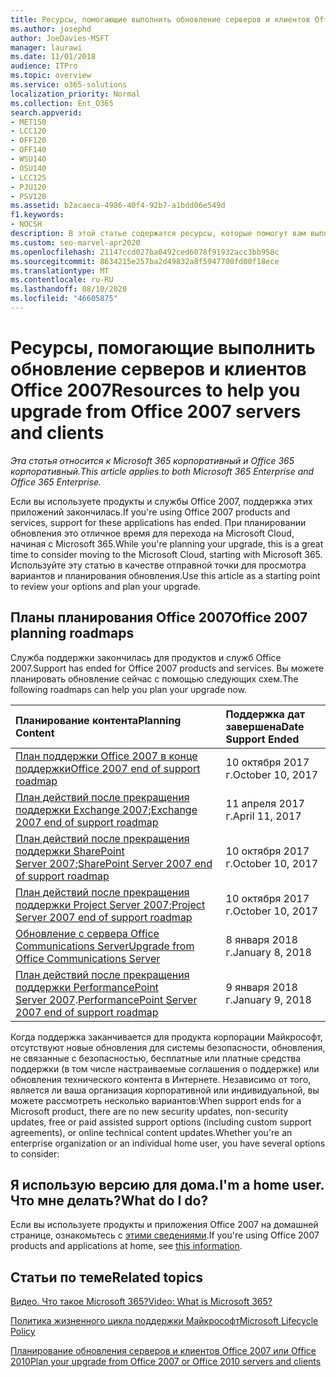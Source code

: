 ```yaml
---
title: Ресурсы, помогающие выполнить обновление серверов и клиентов Office 2007
ms.author: josephd
author: JoeDavies-MSFT
manager: laurawi
ms.date: 11/01/2018
audience: ITPro
ms.topic: overview
ms.service: o365-solutions
localization_priority: Normal
ms.collection: Ent_O365
search.appverid:
- MET150
- LCC120
- OFF120
- OFF140
- WSU140
- OSU140
- LCC125
- PJU120
- PSV120
ms.assetid: b2acaeca-4986-40f4-92b7-a1bdd06e549d
f1.keywords:
- NOCSH
description: В этой статье содержатся ресурсы, которые помогут вам выполнить обновление серверов и клиентов Office 2007, так как поддержка Office 2007 закончилась.
ms.custom: seo-marvel-apr2020
ms.openlocfilehash: 21147ccd027ba0492ced6078f91932acc3bb958c
ms.sourcegitcommit: 8634215e257ba2d49832a8f5947700fd00f18ece
ms.translationtype: MT
ms.contentlocale: ru-RU
ms.lasthandoff: 08/10/2020
ms.locfileid: "46605875"
---
```

# <a name="resources-to-help-you-upgrade-from-office-2007-servers-and-clients"></a><span data-ttu-id="afbc5-103">Ресурсы, помогающие выполнить обновление серверов и клиентов Office 2007</span><span class="sxs-lookup"><span data-stu-id="afbc5-103">Resources to help you upgrade from Office 2007 servers and clients</span></span>

<span data-ttu-id="afbc5-104">*Эта статья относится к Microsoft 365 корпоративный и Office 365 корпоративный.*</span><span class="sxs-lookup"><span data-stu-id="afbc5-104">*This article applies to both Microsoft 365 Enterprise and Office 365 Enterprise.*</span></span>

<span data-ttu-id="afbc5-105">Если вы используете продукты и службы Office 2007, поддержка этих приложений закончилась.</span><span class="sxs-lookup"><span data-stu-id="afbc5-105">If you're using Office 2007 products and services, support for these applications has ended.</span></span> <span data-ttu-id="afbc5-106">При планировании обновления это отличное время для перехода на Microsoft Cloud, начиная с Microsoft 365.</span><span class="sxs-lookup"><span data-stu-id="afbc5-106">While you're planning your upgrade, this is a great time to consider moving to the Microsoft Cloud, starting with Microsoft 365.</span></span> <span data-ttu-id="afbc5-107">Используйте эту статью в качестве отправной точки для просмотра вариантов и планирования обновления.</span><span class="sxs-lookup"><span data-stu-id="afbc5-107">Use this article as a starting point to review your options and plan your upgrade.</span></span>
      
## <a name="office-2007-planning-roadmaps"></a><span data-ttu-id="afbc5-108">Планы планирования Office 2007</span><span class="sxs-lookup"><span data-stu-id="afbc5-108">Office 2007 planning roadmaps</span></span>
  
<span data-ttu-id="afbc5-109">Служба поддержки закончилась для продуктов и служб Office 2007.</span><span class="sxs-lookup"><span data-stu-id="afbc5-109">Support has ended for Office 2007 products and services.</span></span> <span data-ttu-id="afbc5-110">Вы можете планировать обновление сейчас с помощью следующих схем.</span><span class="sxs-lookup"><span data-stu-id="afbc5-110">The following roadmaps can help you plan your upgrade now.</span></span>

|<span data-ttu-id="afbc5-111">**Планирование контента**</span><span class="sxs-lookup"><span data-stu-id="afbc5-111">**Planning Content**</span></span>|<span data-ttu-id="afbc5-112">**Поддержка дат завершена**</span><span class="sxs-lookup"><span data-stu-id="afbc5-112">**Date Support Ended**</span></span>|
|:-----|:-----|
|[<span data-ttu-id="afbc5-113">План поддержки Office 2007 в конце поддержки</span><span class="sxs-lookup"><span data-stu-id="afbc5-113">Office 2007 end of support roadmap</span></span>](https://docs.microsoft.com/DeployOffice/office-2007-end-support-roadmap) <br/> |<span data-ttu-id="afbc5-114">10 октября 2017 г.</span><span class="sxs-lookup"><span data-stu-id="afbc5-114">October 10, 2017</span></span>  <br/> |
|<span data-ttu-id="afbc5-115">[План действий после прекращения поддержки Exchange 2007](exchange-2007-end-of-support.md);</span><span class="sxs-lookup"><span data-stu-id="afbc5-115">[Exchange 2007 end of support roadmap](exchange-2007-end-of-support.md)</span></span> <br/> |<span data-ttu-id="afbc5-116">11 апреля 2017 г.</span><span class="sxs-lookup"><span data-stu-id="afbc5-116">April 11, 2017</span></span>  <br/> |
|<span data-ttu-id="afbc5-117">[План действий после прекращения поддержки SharePoint Server 2007](sharepoint-2007-end-of-support.md);</span><span class="sxs-lookup"><span data-stu-id="afbc5-117">[SharePoint Server 2007 end of support roadmap](sharepoint-2007-end-of-support.md)</span></span> <br/> |<span data-ttu-id="afbc5-118">10 октября 2017 г.</span><span class="sxs-lookup"><span data-stu-id="afbc5-118">October 10, 2017</span></span>  <br/> |
|<span data-ttu-id="afbc5-119">[План действий после прекращения поддержки Project Server 2007](project-server-2007-end-of-support.md);</span><span class="sxs-lookup"><span data-stu-id="afbc5-119">[Project Server 2007 end of support roadmap](project-server-2007-end-of-support.md)</span></span> <br/> |<span data-ttu-id="afbc5-120">10 октября 2017 г.</span><span class="sxs-lookup"><span data-stu-id="afbc5-120">October 10, 2017</span></span>  <br/> |
|[<span data-ttu-id="afbc5-121">Обновление с сервера Office Communications Server</span><span class="sxs-lookup"><span data-stu-id="afbc5-121">Upgrade from Office Communications Server</span></span>](https://docs.microsoft.com/SkypeForBusiness/plan-your-deployment/upgrade) <br/> |<span data-ttu-id="afbc5-122">8 января 2018 г.</span><span class="sxs-lookup"><span data-stu-id="afbc5-122">January 8, 2018</span></span>  <br/> |
|<span data-ttu-id="afbc5-123">[План действий после прекращения поддержки PerformancePoint Server 2007](pps-2007-end-of-support.md).</span><span class="sxs-lookup"><span data-stu-id="afbc5-123">[PerformancePoint Server 2007 end of support roadmap](pps-2007-end-of-support.md)</span></span> <br/> |<span data-ttu-id="afbc5-124">9 января 2018 г.</span><span class="sxs-lookup"><span data-stu-id="afbc5-124">January 9, 2018</span></span>  <br/> |
   
<span data-ttu-id="afbc5-125">Когда поддержка заканчивается для продукта корпорации Майкрософт, отсутствуют новые обновления для системы безопасности, обновления, не связанные с безопасностью, бесплатные или платные средства поддержки (в том числе настраиваемые соглашения о поддержке) или обновления технического контента в Интернете. Независимо от того, является ли ваша организация корпоративной или индивидуальной, вы можете рассмотреть несколько вариантов:</span><span class="sxs-lookup"><span data-stu-id="afbc5-125">When support ends for a Microsoft product, there are no new security updates, non-security updates, free or paid assisted support options (including custom support agreements), or online technical content updates.Whether you're an enterprise organization or an individual home user, you have several options to consider:</span></span>

## <a name="im-a-home-user-what-do-i-do"></a><span data-ttu-id="afbc5-126">Я использую версию для дома.</span><span class="sxs-lookup"><span data-stu-id="afbc5-126">I'm a home user.</span></span> <span data-ttu-id="afbc5-127">Что мне делать?</span><span class="sxs-lookup"><span data-stu-id="afbc5-127">What do I do?</span></span>

<span data-ttu-id="afbc5-128">Если вы используете продукты и приложения Office 2007 на домашней странице, ознакомьтесь с [этими сведениями](plan-upgrade-previous-versions-office.md#im-a-home-user-what-do-i-do).</span><span class="sxs-lookup"><span data-stu-id="afbc5-128">If you're using Office 2007 products and applications at home, see [this information](plan-upgrade-previous-versions-office.md#im-a-home-user-what-do-i-do).</span></span>
     
## <a name="related-topics"></a><span data-ttu-id="afbc5-129">Статьи по теме</span><span class="sxs-lookup"><span data-stu-id="afbc5-129">Related topics</span></span>

[<span data-ttu-id="afbc5-130">Видео. Что такое Microsoft 365?</span><span class="sxs-lookup"><span data-stu-id="afbc5-130">Video: What is Microsoft 365?</span></span>](https://support.office.com/article/847caf12-2589-452c-8aca-1c009797678b.aspx)
  
[<span data-ttu-id="afbc5-131">Политика жизненного цикла поддержки Майкрософт</span><span class="sxs-lookup"><span data-stu-id="afbc5-131">Microsoft Lifecycle Policy</span></span>](https://go.microsoft.com/fwlink/?linkid=865200)

[<span data-ttu-id="afbc5-132">Планирование обновления серверов и клиентов Office 2007 или Office 2010</span><span class="sxs-lookup"><span data-stu-id="afbc5-132">Plan your upgrade from Office 2007 or Office 2010 servers and clients</span></span>](plan-upgrade-previous-versions-office.md)
  

